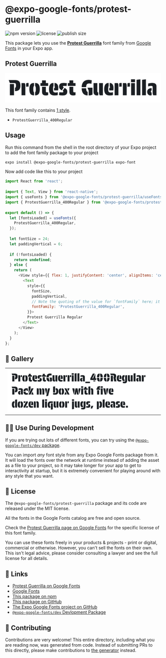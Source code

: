 # @expo-google-fonts/protest-guerrilla

![npm version](https://flat.badgen.net/npm/v/@expo-google-fonts/protest-guerrilla)
![license](https://flat.badgen.net/github/license/expo/google-fonts)
![publish size](https://flat.badgen.net/packagephobia/install/@expo-google-fonts/protest-guerrilla)

This package lets you use the [**Protest Guerrilla**](https://fonts.google.com/specimen/Protest+Guerrilla) font family from [Google Fonts](https://fonts.google.com/) in your Expo app.

## Protest Guerrilla

![Protest Guerrilla](./font-family.png)

This font family contains [1 style](#-gallery).

- `ProtestGuerrilla_400Regular`

## Usage

Run this command from the shell in the root directory of your Expo project to add the font family package to your project
```sh
expo install @expo-google-fonts/protest-guerrilla expo-font
```

Now add code like this to your project
```js
import React from 'react';

import { Text, View } from 'react-native';
import { useFonts } from '@expo-google-fonts/protest-guerrilla/useFonts';
import { ProtestGuerrilla_400Regular } from '@expo-google-fonts/protest-guerrilla/400Regular';

export default () => {
  let [fontsLoaded] = useFonts({
    ProtestGuerrilla_400Regular,
  });

  let fontSize = 24;
  let paddingVertical = 6;

  if (!fontsLoaded) {
    return undefined;
  } else {
    return (
      <View style={{ flex: 1, justifyContent: 'center', alignItems: 'center' }}>
        <Text
          style={{
            fontSize,
            paddingVertical,
            // Note the quoting of the value for `fontFamily` here; it expects a string!
            fontFamily: 'ProtestGuerrilla_400Regular',
          }}>
          Protest Guerrilla Regular
        </Text>
      </View>
    );
  }
};

```

## 🔡 Gallery


||||
|-|-|-|
|![ProtestGuerrilla_400Regular](.//400Regular/ProtestGuerrilla_400Regular.ttf.png)||||


## 👩‍💻 Use During Development

If you are trying out lots of different fonts, you can try using the [`@expo-google-fonts/dev` package](https://github.com/freeboub/google-fonts/tree/master/font-packages/dev#readme).

You can import *any* font style from any Expo Google Fonts package from it. It will load the fonts
over the network at runtime instead of adding the asset as a file to your project, so it may take longer
for your app to get to interactivity at startup, but it is extremely convenient
for playing around with any style that you want.

## 📖 License

The `@expo-google-fonts/protest-guerrilla` package and its code are released under the MIT license.

All the fonts in the Google Fonts catalog are free and open source.

Check the [Protest Guerrilla page on Google Fonts](https://fonts.google.com/specimen/Protest+Guerrilla) for the specific license of this font family.

You can use these fonts freely in your products & projects - print or digital, commercial or otherwise. However, you can't sell the fonts on their own. This isn't legal advice, please consider consulting a lawyer and see the full license for all details.

## 🔗 Links

- [Protest Guerrilla on Google Fonts](https://fonts.google.com/specimen/Protest+Guerrilla)
- [Google Fonts](https://fonts.google.com/)
- [This package on npm](https://www.npmjs.com/package/@expo-google-fonts/protest-guerrilla)
- [This package on GitHub](https://github.com/freeboub/google-fonts/tree/master/font-packages/protest-guerrilla)
- [The Expo Google Fonts project on GitHub](https://github.com/freeboub/google-fonts)
- [`@expo-google-fonts/dev` Devlopment Package](https://github.com/freeboub/google-fonts/tree/master/font-packages/dev)

## 🤝 Contributing

Contributions are very welcome! This entire directory, including what you are reading now, was generated from code. Instead of submitting PRs to this directly, please make contributions to [the generator](https://github.com/freeboub/google-fonts/tree/master/packages/generator) instead.

